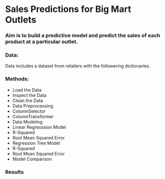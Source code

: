 # Sales Predictions for Big Mart Outlets

### **Aim is to build a predictive model and predict the sales of each product at a particular outlet.**

### Data:
Data includes a dataset from retailers with the followering dictionaries. 


### Methods:
- Load the Data
- Inspect the Data
- Clean the Data
- Data Preprocessing
-   ColumnSelector
-   ColumnTransformer
- Data Modeling
- Linear Regresssion Model
-   R-Squared
-   Root Mean Squared Error
- Regression Tree Model
-   R-Squared
-   Root Mean Squared Error
- Model Comparison

### Results 
